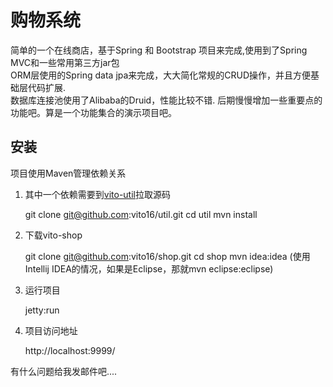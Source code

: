 购物系统
=====================

简单的一个在线商店，基于Spring 和 Bootstrap 项目来完成,使用到了Spring MVC和一些常用第三方jar包  
ORM层使用的Spring data jpa来完成，大大简化常规的CRUD操作，并且方便基础层代码扩展.  
数据库连接池使用了Alibaba的Druid，性能比较不错.
后期慢慢增加一些重要点的功能吧。算是一个功能集合的演示项目吧。

## 安装
项目使用Maven管理依赖关系  
1. 其中一个依赖需要到[vito-util](https://github.com/vito16/util)拉取源码  
    
    git clone git@github.com:vito16/util.git
    cd util
    mvn install
2. 下载vito-shop  
     
	git clone git@github.com:vito16/shop.git
	cd shop
	mvn idea:idea  (使用Intellij IDEA的情况，如果是Eclipse，那就mvn eclipse:eclipse)
    
3. 运行项目

    jetty:run
    
4. 项目访问地址

	http://localhost:9999/

有什么问题给我发邮件吧....

